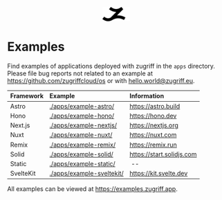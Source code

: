 <p align="center">
  <picture>
    <source media="(prefers-color-scheme: dark)" srcset="./zugriff-white.svg">
    <source media="(prefers-color-scheme: light)" srcset="./zugriff-black.svg">
    <img src="./zugriff-black.svg" width="64px" alt="Logo"/>
  </picture>
</p>

# Examples

Find examples of applications deployed with zugriff in the `apps` directory. Please file bug reports not related to an example at https://github.com/zugriffcloud/os or with hello.world@zugriff.eu.

| Framework | Example                                                | Information               |
| :-------- | :----------------------------------------------------- | :------------------------ |
| Astro     | [./apps/example-astro/](./apps/example-astro/)         | https://astro.build       |
| Hono      | [./apps/example-hono/](./apps/example-hono/)           | https://hono.dev          |
| Next.js   | [./apps/example-nextjs/](./apps/example-nextjs/)       | https://nextjs.org        |
| Nuxt      | [./apps/example-nuxt/](./apps/example-nuxt/)           | https://nuxt.com          |
| Remix     | [./apps/example-remix/](./apps/example-remix/)         | https://remix.run         |
| Solid     | [./apps/example-solid/](./apps/example-solid/)         | https://start.solidjs.com |
| Static    | [./apps/example-static/](./apps/example-static/)       |  --                       |
| SvelteKit | [./apps/example-sveltekit/](./apps/example-sveltekit/) | https://kit.svelte.dev    |

All examples can be viewed at https://examples.zugriff.app.
